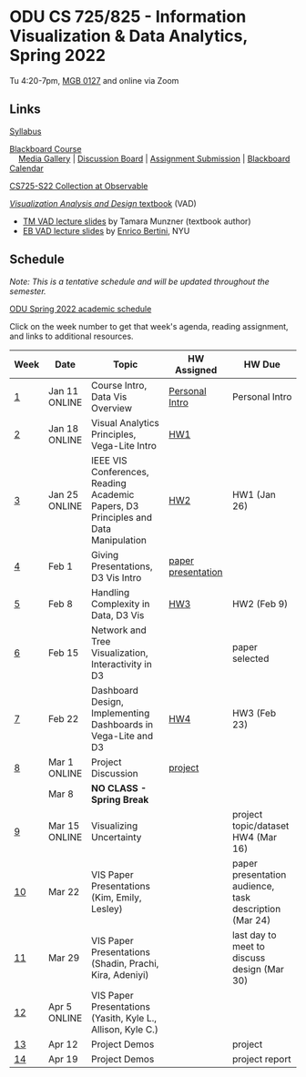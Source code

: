 # ODU CS 725/825 - Information Visualization & Data Analytics, Spring 2022

Tu 4:20-7pm, [MGB 0127](https://www.odu.edu/ts/labs-classrooms/technology-classrooms/mgb) and online via Zoom

## Links

[Syllabus](syllabus.md)

[Blackboard Course](https://www.blackboard.odu.edu/ultra/courses/_394424_1/cl/outline)  
&nbsp; &nbsp; [Media Gallery](https://www.blackboard.odu.edu/webapps/blackboard/content/launchLink.jsp?course_id=_394424_1&tool_id=_5549_1&tool_type=TOOL&mode=cpview&mode=reset) | [Discussion Board](https://www.blackboard.odu.edu/webapps/blackboard/content/launchLink.jsp?course_id=_394424_1&tool_id=_2588_1&tool_type=TOOL&mode=cpview&mode=reset) | [Assignment Submission](https://www.blackboard.odu.edu/webapps/blackboard/content/listContentEditable.jsp?content_id=_10420532_1&course_id=_394424_1&mode=reset) | [Blackboard Calendar](https://www.blackboard.odu.edu/webapps/blackboard/content/launchLink.jsp?course_id=_394424_1&tool_id=_152_1&tool_type=TOOL&mode=cpview&mode=reset)

[CS725-S22 Collection at Observable](https://observablehq.com/collection/@weiglemc/cs-725-825-spring-2022)

[*Visualization Analysis and Design* textbook](https://www.cs.ubc.ca/~tmm/vadbook/) (VAD)

* [TM VAD lecture slides](https://www.cs.ubc.ca/~tmm/talks.html#vadallslides) by Tamara Munzner (textbook author)
* [EB VAD lecture slides](http://bit.ly/lecture-slides-iv16) by [Enrico Bertini](http://enrico.bertini.io/), NYU

## Schedule

*Note: This is a tentative schedule and will be updated throughout the semester.*

[ODU Spring 2022 academic schedule](https://www.odu.edu/academics/calendar/spring)

Click on the week number to get that week's agenda, reading assignment, and links to additional resources.

|Week |Date|Topic|HW Assigned|HW Due|
|---|---|---|---|---|
|[1](agenda.md#week-1)|Jan 11<br/>ONLINE|Course Intro, Data Vis Overview | [Personal Intro](https://www.blackboard.odu.edu/webapps/discussionboard/do/forum?action=list_threads&course_id=_394424_1&nav=discussion_board_entry&conf_id=_457380_1&forum_id=_495686_1) | Personal Intro|
|[2](agenda.md#week-2)|Jan 18<br/>ONLINE|Visual Analytics Principles, Vega-Lite Intro | [HW1](HW1.md) |  |
|[3](agenda.md#week-3)|Jan 25<br/>ONLINE|IEEE VIS Conferences, Reading Academic Papers, D3 Principles and Data Manipulation | [HW2](HW2.md) | HW1 (Jan 26) |
|[4](agenda.md#week-4)|Feb 1| Giving Presentations, D3 Vis Intro  | [paper presentation](presentation.md) |  |
|[5](agenda.md#week-5)|Feb 8| Handling Complexity in Data, D3 Vis | [HW3](HW3.md) | HW2 (Feb 9) |
|[6](agenda.md#week-6)|Feb 15|Network and Tree Visualization, Interactivity in D3 |  | paper selected|
|[7](agenda.md#week-7)|Feb 22|Dashboard Design, Implementing Dashboards in Vega-Lite and D3 | [HW4](HW4.md) | HW3 (Feb 23) |
|[8](agenda.md#week-8)|Mar 1<br/>ONLINE|Project Discussion | [project](project.md) | |
||Mar 8|**NO CLASS - Spring Break** | | |
|[9](agenda.md#week-9)|Mar 15<br/>ONLINE|Visualizing Uncertainty | | project topic/dataset<br/>HW4 (Mar 16)|
|[10](agenda.md#week-10)| Mar 22|VIS Paper Presentations<br/>(Kim, Emily, Lesley) | | paper  presentation<br/>audience, task description (Mar 24) |
|[11](agenda.md#week-11)| Mar 29|VIS Paper Presentations<br/>(Shadin, Prachi, Kira, Adeniyi) | | last day to meet to discuss design (Mar 30)|
|[12](agenda.md#week-12)| Apr 5<br/>ONLINE|VIS Paper Presentations<br/>(Yasith, Kyle L., Allison, Kyle C.) | | |
|[13](agenda.md#week-13)| Apr 12|Project Demos | | project |
|[14](agenda.md#week-14)| Apr 19|Project Demos | | project report|
